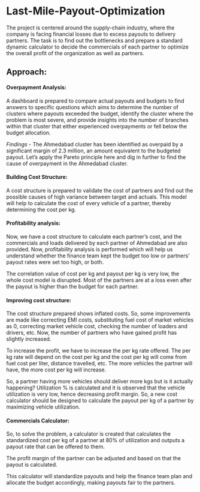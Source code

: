 # Last-Mile-Payout-Optimization

The project is centered around the supply-chain industry, where the company is facing financial losses due to excess payouts to delivery partners. The task is to find out the bottlenecks and prepare a standard dynamic calculator to decide the commercials of each partner to optimize the overall profit of the organization as well as partners.

## Approach:

#### **Overpayment Analysis:**

A dashboard is prepared to compare actual payouts and budgets to find answers to specific questions which aims to determine the number of clusters where payouts exceeded the budget, identify the cluster where the problem is most severe, and provide insights into the number of branches within that cluster that either experienced overpayments or fell below the budget allocation.

*Findings* - The Ahmedabad cluster has been identified as overpaid by a significant margin of 2.3 million, an amount equivalent to the budgeted payout. Let’s apply the Pareto principle here and dig in further to find the cause of overpayment in the Ahmedabad cluster. 

#### **Building Cost Structure:**

A cost structure is prepared to validate the cost of partners and find out the possible causes of high variance between target and actuals. This model will help to calculate the cost of every vehicle of a partner, thereby determining the cost per kg.

#### **Profitability analysis:** 

Now, we have a cost structure to calculate each partner’s cost, and the commercials and loads delivered by each partner of Ahmedabad are also provided. Now,  profitability analysis is performed which will help us understand whether the finance team kept the budget too low or partners’ payout rates were set too high, or both.

The correlation value of cost per kg and payout per kg is very low, the whole cost model is disrupted. Most of the partners are at a loss even after the payout is higher than the budget for each partner.

#### **Improving cost structure:**
The cost structure prepared shows inflated costs. So, some improvements are made like correcting EMI costs, substituting fuel cost of market vehicles as 0, correcting market vehicle cost, checking the number of loaders and drivers, etc.
Now, the number of partners who have gained profit has slightly increased.

To increase the profit, we have to increase the per kg rate offered. The per kg rate will depend on the cost per kg and the cost per kg will come from fuel cost per liter, distance travelled, etc. The more vehicles the partner will have, the more cost per kg will increase.

So, a partner having more vehicles should deliver more kgs but is it actually happening?
Utilization % is calculated and it is observed that the vehicle utilization is very low, hence decreasing profit margin.
So, a new cost calculator should be designed to calculate the payout per kg of a partner by maximizing vehicle utilization.

#### **Commercials Calculator:** 
So, to solve the problem, a calculator is created that calculates the standardized cost per kg of a partner at 80% of utilization and outputs a payout rate that can be offered to them.

The profit margin of the partner can be adjusted and based on that the payout is calculated.

This calculator will standardize payouts and help the finance team plan and allocate the budget accordingly, making payouts fair to the partners.
